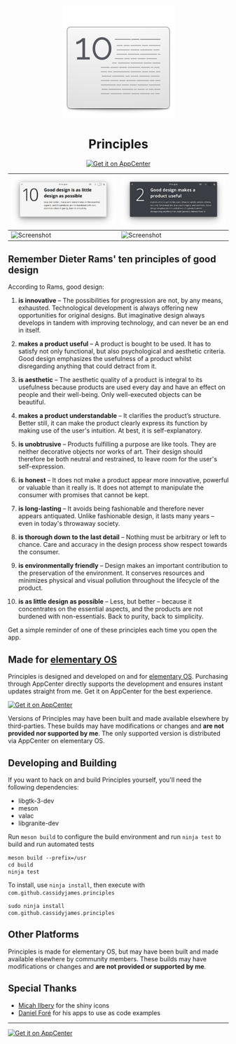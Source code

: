 <p align="center">
  <img src="data/icons/128.svg" alt="Icon" />
</p>
<h1 align="center">Principles</h1>
<p align="center">
  <a href="https://appcenter.elementary.io/com.github.cassidyjames.principles"><img src="https://appcenter.elementary.io/badge.svg" alt="Get it on AppCenter" /></a>
</p>

| ![Screenshot](data/screenshot.png)           | ![Screenshot](data/screenshot-dark.png)           |
| -------------------------------------------- | ------------------------------------------------- |
| ![Screenshot](data/screenshot-wallpaper.png) | ![Screenshot](data/screenshot-wallpaper-dark.png) |

## Remember Dieter Rams' ten principles of good design

According to Rams, good design:

1. **is innovative** – The possibilities for progression are not, by any means, exhausted. Technological development is always offering new opportunities for original designs. But imaginative design always develops in tandem with improving technology, and can never be an end in itself.

2. **makes a product useful** – A product is bought to be used. It has to satisfy not only functional, but also psychological and aesthetic criteria. Good design emphasizes the usefulness of a product whilst disregarding anything that could detract from it.

3. **is aesthetic** – The aesthetic quality of a product is integral to its usefulness because products are used every day and have an effect on people and their well-being. Only well-executed objects can be beautiful.

4. **makes a product understandable** – It clarifies the product’s structure. Better still, it can make the product clearly express its function by making use of the user's intuition. At best, it is self-explanatory.

5. **is unobtrusive** – Products fulfilling a purpose are like tools. They are neither decorative objects nor works of art. Their design should therefore be both neutral and restrained, to leave room for the user's self-expression.

6. **is honest** – It does not make a product appear more innovative, powerful or valuable than it really is. It does not attempt to manipulate the consumer with promises that cannot be kept.

7. **is long-lasting** – It avoids being fashionable and therefore never appears antiquated. Unlike fashionable design, it lasts many years – even in today's throwaway society.

8. **is thorough down to the last detail** – Nothing must be arbitrary or left to chance. Care and accuracy in the design process show respect towards the consumer.

9. **is environmentally friendly** – Design makes an important contribution to the preservation of the environment. It conserves resources and minimizes physical and visual pollution throughout the lifecycle of the product.

10. **is as little design as possible** – Less, but better – because it concentrates on the essential aspects, and the products are not burdened with non-essentials. Back to purity, back to simplicity.

Get a simple reminder of one of these principles each time you open the app.

## Made for [elementary OS](https://elementary.io)

Principles is designed and developed on and for [elementary OS](https://elementary.io). Purchasing through AppCenter directly supports the development and ensures instant updates straight from me. Get it on AppCenter for the best experience.

[![Get it on AppCenter](https://appcenter.elementary.io/badge.svg)](https://appcenter.elementary.io/com.github.cassidyjames.principles)

Versions of Principles may have been built and made available elsewhere by third-parties. These builds may have modifications or changes and **are not provided nor supported by me**. The only supported version is distributed via AppCenter on elementary OS.

## Developing and Building

If you want to hack on and build Principles yourself, you'll need the following dependencies:

- libgtk-3-dev
- meson
- valac
- libgranite-dev

Run `meson build` to configure the build environment and run `ninja test` to build and run automated tests

    meson build --prefix=/usr
    cd build
    ninja test

To install, use `ninja install`, then execute with `com.github.cassidyjames.principles`

    sudo ninja install
    com.github.cassidyjames.principles

## Other Platforms

Principles is made for elementary OS, but may have been built and made available elsewhere by community members. These builds may have modifications or changes and **are not provided or supported by me**.

## Special Thanks

- [Micah Ilbery](https://github.com/micahilbery) for the shiny icons
- [Daniel Foré](https://github.com/danrabbit) for his apps to use as code examples

-----

[![Get it on AppCenter](https://appcenter.elementary.io/badge.svg)](https://appcenter.elementary.io/com.github.cassidyjames.principles)

